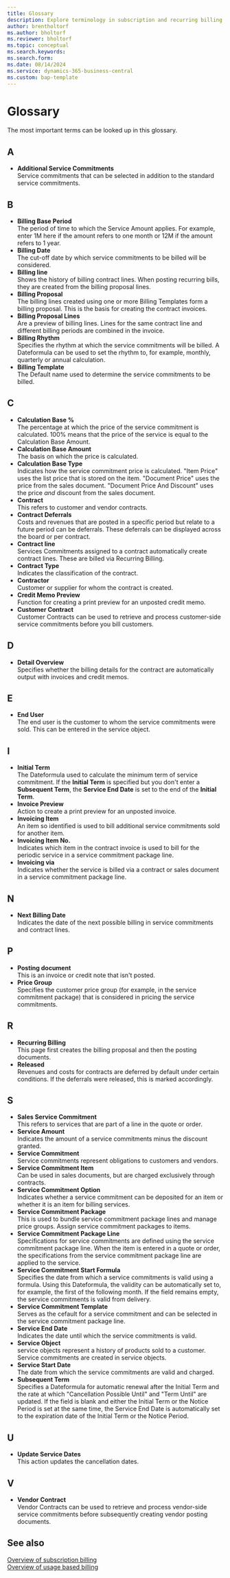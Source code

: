 ```yaml
---
title: Glossary 
description: Explore terminology in subscription and recurring billing.
author: brentholtorf
ms.author: bholtorf
ms.reviewer: bholtorf
ms.topic: conceptual
ms.search.keywords: 
ms.search.form: 
ms.date: 08/14/2024
ms.service: dynamics-365-business-central
ms.custom: bap-template
---
```


# Glossary

The most important terms can be looked up in this glossary.

## A

* **Additional Service Commitments** <br/> Service commitments that can be selected in addition to the standard service commitments.

## B

* **Billing Base Period** <br/> The period of time to which the Service Amount applies. For example, enter 1M here if the amount refers to one month or 12M if the amount refers to 1 year.
* **Billing Date** <br/> The cut-off date by which service commitments to be billed will be considered.
* **Billing line** <br/> Shows the history of billing contract lines. When posting recurring bills, they are created from the billing proposal lines.
* **Billing Proposal** <br/> The billing lines created using one or more Billing Templates form a billing proposal. This is the basis for creating the contract invoices.
* **Billing Proposal Lines** <br/> Are a preview of billing lines. Lines for the same contract line and different billing periods are combined in the invoice.
* **Billing Rhythm** <br/> Specifies the rhythm at which the service commitments will be billed. A Dateformula can be used to set the rhythm to, for example, monthly, quarterly or annual calculation.
* **Billing Template** <br/> The Default name used to determine the service commitments to be billed.

## C

* **Calculation Base %** <br/> The percentage at which the price of the service commitment is calculated. 100% means that the price of the service is equal to the Calculation Base Amount.
* **Calculation Base Amount** <br/> The basis on which the price is calculated.
* **Calculation Base Type** <br/> Indicates how the service commitment price is calculated. "Item Price" uses the list price that is stored on the item. "Document Price" uses the price from the sales document. "Document Price And Discount" uses the price *and* discount from the sales document.
* **Contract** <br/> This refers to customer and vendor contracts.
* **Contract Deferrals** <br/> Costs and revenues that are posted in a specific period but relate to a future period can be deferrals. These deferrals can be displayed across the board or per contract.
* **Contract line** <br/> Services Commitments assigned to a contract automatically create contract lines. These are billed via Recurring Billing.
* **Contract Type** <br/> Indicates the classification of the contract.
* **Contractor** <br/> Customer or supplier for whom the contract is created.
* **Credit Memo Preview** <br/> Function for creating a print preview for an unposted credit memo.
* **Customer Contract** <br/> Customer Contracts can be used to retrieve and process customer-side service commitments before you bill customers.

## D

* **Detail Overview** <br/> Specifies whether the billing details for the contract are automatically output with invoices and credit memos.

## E

* **End User** <br/> The end user is the customer to whom the service commitments were sold. This can be entered in the service object.

## I

* **Initial Term** <br/> The Dateformula used to calculate the minimum term of service commitment. If the **Initial Term** is specified but you don't enter a **Subsequent Term**, the **Service End Date** is set to the end of the **Initial Term**.
* **Invoice Preview** <br/> Action to create a print preview for an unposted invoice.
* **Invoicing Item** <br/> An item so identified is used to bill additional service commitments sold for another item.
* **Invoicing Item No.** <br/> Indicates which item in the contract invoice is used to bill for the periodic service in a service commitment package line.
* **Invoicing via** <br/> Indicates whether the service is billed via a contract or sales document in a service commitment package line.

## N

* **Next Billing Date** <br/> Indicates the date of the next possible billing in service commitments and contract lines.

## P

* **Posting document** <br/> This is an invoice or credit note that isn't posted.
* **Price Group** <br/> Specifies the customer price group (for example, in the service commitment package) that is considered in pricing the service commitments.

## R

* **Recurring Billing** <br/> This page first creates the billing proposal and then the posting documents.
* **Released** <br/> Revenues and costs for contracts are deferred by default under certain conditions. If the deferrals were released, this is marked accordingly.

## S

* **Sales Service Commitment** <br/> This refers to services that are part of a line in the quote or order.
* **Service Amount** <br/> Indicates the amount of a service commitments minus the discount granted.
* **Service Commitment** <br/> Service commitments represent obligations to customers and vendors.
* **Service Commitment Item** <br/> Can be used in sales documents, but are charged exclusively through contracts.
* **Service Commitment Option** <br/> Indicates whether a service commitment can be deposited for an item or whether it is an item for billing services.
* **Service Commitment Package** <br/> This is used to bundle service commitment package lines and manage price groups. Assign service commitment packages to items.
* **Service Commitment Package Line** <br/> Specifications for service commitments are defined using the service commitment package line. When the item is entered in a quote or order, the specifications from the service commitment package line are applied to the service.
* **Service Commitment Start Formula** <br/> Specifies the date from which a service commitments is valid using a formula. Using this Dateformula, the validity can be automatically set to, for example, the first of the following month. If the field remains empty, the service commitments is valid from delivery.
* **Service Commitment Template** <br/> Serves as the cefault for a service commitment and can be selected in the service commitment package line.
* **Service End Date** <br/> Indicates the date until which the service commitments is valid.
* **Service Object** <br/> service objects represent a history of products sold to a customer. Service commitments are created in service objects.
* **Service Start Date** <br/> The date from which the service commitments are valid and charged.
* **Subsequent Term** <br/> Specifies a Dateformula for automatic renewal after the Initial Term and the rate at which "Cancellation Possible Until" and "Term Until" are updated. If the field is blank and either the Initial Term or the Notice Period is set at the same time, the Service End Date is automatically set to the expiration date of the Initial Term or the Notice Period.

## U

* **Update Service Dates** <br/> This action updates the cancellation dates.

## V

* **Vendor Contract** <br/> Vendor Contracts can be used to retrieve and process vendor-side service commitments before subsequently creating vendor posting documents.

## See also

[Overview of subscription billing](welcome.md)  
[Overview of usage based billing](../UBB/welcome.md)